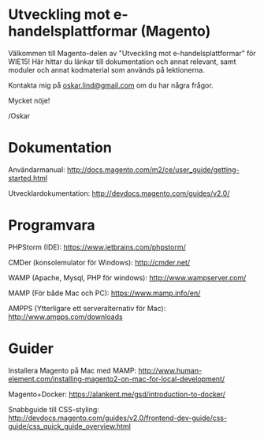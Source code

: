 # Utveckling mot e-handelsplattformar (Magento)
Välkommen till Magento-delen av "Utveckling mot e-handelsplattformar" för WIE15! Här hittar du länkar till dokumentation och annat relevant, samt moduler och annat kodmaterial som används på lektionerna.

Kontakta mig på oskar.lind@gmail.com om du har några frågor.

Mycket nöje!

/Oskar
# Dokumentation
Användarmanual: http://docs.magento.com/m2/ce/user_guide/getting-started.html

Utvecklardokumentation: http://devdocs.magento.com/guides/v2.0/

# Programvara
PHPStorm (IDE): https://www.jetbrains.com/phpstorm/

CMDer (konsolemulator för Windows): http://cmder.net/

WAMP (Apache, Mysql, PHP för windows): http://www.wampserver.com/

MAMP (För både Mac och PC): https://www.mamp.info/en/

AMPPS (Ytterligare ett serveralternativ för Mac): http://www.ampps.com/downloads

# Guider
Installera Magento på Mac med MAMP: http://www.human-element.com/installing-magento2-on-mac-for-local-development/

Magento+Docker: https://alankent.me/gsd/introduction-to-docker/

Snabbguide till CSS-styling: http://devdocs.magento.com/guides/v2.0/frontend-dev-guide/css-guide/css_quick_guide_overview.html
